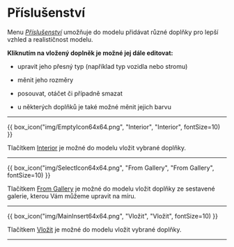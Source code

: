 
<h1>Příslušenství</h1>

<p>Menu <u><i>Příslušenství</i></u> umožňuje do modelu přidávat různé doplňky pro lepší vzhled a realističnost modelu.</p>

<p><b>Kliknutím na vložený doplněk je možné jej dále editovat:</b></p>
<ul>
  <li><p>upravit jeho přesný typ (například typ vozidla nebo stromu)</p></li>
  <li><p>měnit jeho rozměry</p></li>
  <li><p>posouvat, otáčet či případně smazat</p></li>
  <li><p>u některých doplňků je také možné měnit jejich barvu</p></li>
</ul>

<hr class="main">

{{ box_icon("img/EmptyIcon64x64.png", "Interior", "Interior", fontSize=10) }}

<p>Tlačítkem <u>Interior</u> je možné do modelu vložit vybrané doplňky.</p>

<hr class="main">

{{ box_icon("img/SelectIcon64x64.png", "From Gallery", "From Gallery", fontSize=10) }}

<p>Tlačítkem <u>From Gallery</u> je možné do modelu vložit doplňky ze sestavené galerie, kterou Vám můžeme upravit na míru.</p>

<hr class="main">

{{ box_icon("img/MainInsert64x64.png", "Vložit", "Vložit", fontSize=10) }}

<p>Tlačítkem <u>Vložit</u> je možné do modelu vložit vybrané doplňky.</p>

<hr class="main">

<!-- product: HiStruct Building Configurator -->

